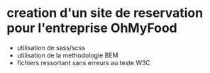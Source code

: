 # creation d'un site de reservation pour l'entreprise OhMyFood #

- utilisation de sass/scss
- utilisation de la methodologie BEM
- fichiers ressortant sans erreurs au teste W3C
